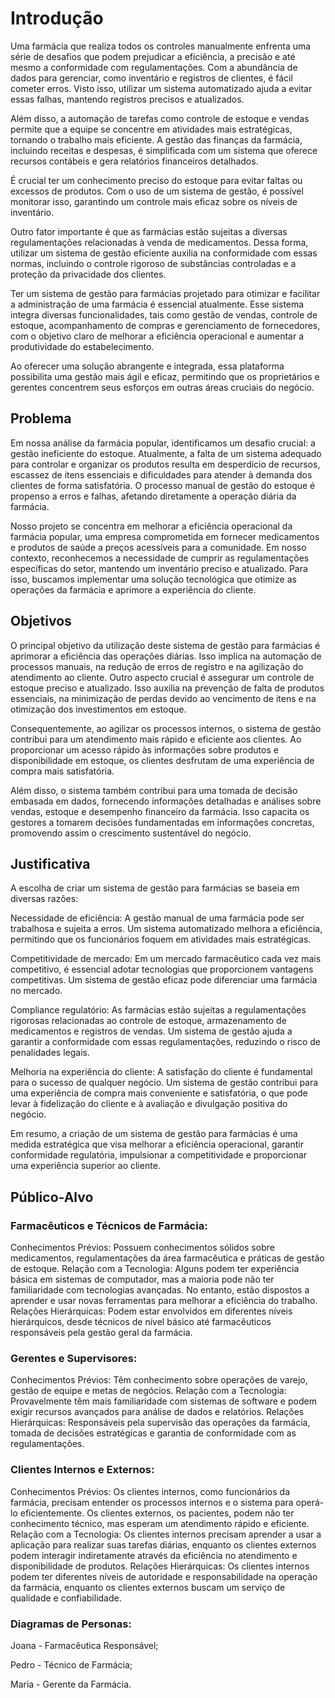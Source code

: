# Introdução

Uma farmácia que realiza todos os controles manualmente enfrenta uma série de desafios que podem prejudicar a eficiência, a precisão e até mesmo a conformidade com regulamentações. Com a abundância de dados para gerenciar, como inventário e registros de clientes, é fácil cometer erros. Visto isso, utilizar um sistema automatizado ajuda a evitar essas falhas, mantendo registros precisos e atualizados.

Além disso, a automação de tarefas como controle de estoque e vendas permite que a equipe se concentre em atividades mais estratégicas, tornando o trabalho mais eficiente. A gestão das finanças da farmácia, incluindo receitas e despesas, é simplificada com um sistema que oferece recursos contábeis e gera relatórios financeiros detalhados.

É crucial ter um conhecimento preciso do estoque para evitar faltas ou excessos de produtos. Com o uso de um sistema de gestão, é possível monitorar isso, garantindo um controle mais eficaz sobre os níveis de inventário.

Outro fator importante é que as farmácias estão sujeitas a diversas regulamentações relacionadas à venda de medicamentos. Dessa forma, utilizar um sistema de gestão eficiente auxilia na conformidade com essas normas, incluindo o controle rigoroso de substâncias controladas e a proteção da privacidade dos clientes.

Ter um sistema de gestão para farmácias projetado para otimizar e facilitar a administração de uma farmácia é essencial atualmente. Esse sistema integra diversas funcionalidades, tais como gestão de vendas, controle de estoque, acompanhamento de compras e gerenciamento de fornecedores, com o objetivo claro de melhorar a eficiência operacional e aumentar a produtividade do estabelecimento.

Ao oferecer uma solução abrangente e integrada, essa plataforma possibilita uma gestão mais ágil e eficaz, permitindo que os proprietários e gerentes concentrem seus esforços em outras áreas cruciais do negócio.

## Problema

Em nossa análise da farmácia popular, identificamos um desafio crucial: a gestão ineficiente do estoque. Atualmente, a falta de um sistema adequado para controlar e organizar os produtos resulta em desperdício de recursos, escassez de itens essenciais e dificuldades para atender à demanda dos clientes de forma satisfatória. O processo manual de gestão do estoque é propenso a erros e falhas, afetando diretamente a operação diária da farmácia.

Nosso projeto se concentra em melhorar a eficiência operacional da farmácia popular, uma empresa comprometida em fornecer medicamentos e produtos de saúde a preços acessíveis para a comunidade. Em nosso contexto, reconhecemos a necessidade de cumprir as regulamentações específicas do setor, mantendo um inventário preciso e atualizado. Para isso, buscamos implementar uma solução tecnológica que otimize as operações da farmácia e aprimore a experiência do cliente.


## Objetivos

O principal objetivo da utilização deste sistema de gestão para farmácias é aprimorar a eficiência das operações diárias. Isso implica na automação de processos manuais, na redução de erros de registro e na agilização do atendimento ao cliente. Outro aspecto crucial é assegurar um controle de estoque preciso e atualizado. Isso auxilia na prevenção de falta de produtos essenciais, na minimização de perdas devido ao vencimento de itens e na otimização dos investimentos em estoque.

Consequentemente, ao agilizar os processos internos, o sistema de gestão contribui para um atendimento mais rápido e eficiente aos clientes. Ao proporcionar um acesso rápido às informações sobre produtos e disponibilidade em estoque, os clientes desfrutam de uma experiência de compra mais satisfatória.

Além disso, o sistema também contribui para uma tomada de decisão embasada em dados, fornecendo informações detalhadas e análises sobre vendas, estoque e desempenho financeiro da farmácia. Isso capacita os gestores a tomarem decisões fundamentadas em informações concretas, promovendo assim o crescimento sustentável do negócio.

## Justificativa

A escolha de criar um sistema de gestão para farmácias se baseia em diversas razões:

Necessidade de eficiência: A gestão manual de uma farmácia pode ser trabalhosa e sujeita a erros. Um sistema automatizado melhora a eficiência, permitindo que os funcionários foquem em atividades mais estratégicas.

Competitividade de mercado: Em um mercado farmacêutico cada vez mais competitivo, é essencial adotar tecnologias que proporcionem vantagens competitivas. Um sistema de gestão eficaz pode diferenciar uma farmácia no mercado.

Compliance regulatório: As farmácias estão sujeitas a regulamentações rigorosas relacionadas ao controle de estoque, armazenamento de medicamentos e registros de vendas. Um sistema de gestão ajuda a garantir a conformidade com essas regulamentações, reduzindo o risco de penalidades legais.

Melhoria na experiência do cliente: A satisfação do cliente é fundamental para o sucesso de qualquer negócio. Um sistema de gestão contribui para uma experiência de compra mais conveniente e satisfatória, o que pode levar à fidelização do cliente e à avaliação e divulgação positiva do negócio.

Em resumo, a criação de um sistema de gestão para farmácias é uma medida estratégica que visa melhorar a eficiência operacional, garantir conformidade regulatória, impulsionar a competitividade e proporcionar uma experiência superior ao cliente.

## Público-Alvo

### Farmacêuticos e Técnicos de Farmácia:

Conhecimentos Prévios: Possuem conhecimentos sólidos sobre medicamentos, regulamentações da área farmacêutica e práticas de gestão de estoque.
Relação com a Tecnologia: Alguns podem ter experiência básica em sistemas de computador, mas a maioria pode não ter familiaridade com tecnologias avançadas. No entanto, estão dispostos a aprender e usar novas ferramentas para melhorar a eficiência do trabalho.
Relações Hierárquicas: Podem estar envolvidos em diferentes níveis hierárquicos, desde técnicos de nível básico até farmacêuticos responsáveis pela gestão geral da farmácia.

### Gerentes e Supervisores:

Conhecimentos Prévios: Têm conhecimento sobre operações de varejo, gestão de equipe e metas de negócios.
Relação com a Tecnologia: Provavelmente têm mais familiaridade com sistemas de software e podem exigir recursos avançados para análise de dados e relatórios.
Relações Hierárquicas: Responsáveis pela supervisão das operações da farmácia, tomada de decisões estratégicas e garantia de conformidade com as regulamentações.

### Clientes Internos e Externos:

Conhecimentos Prévios: Os clientes internos, como funcionários da farmácia, precisam entender os processos internos e o sistema para operá-lo eficientemente. Os clientes externos, os pacientes, podem não ter conhecimento técnico, mas esperam um atendimento rápido e eficiente.
Relação com a Tecnologia: Os clientes internos precisam aprender a usar a aplicação para realizar suas tarefas diárias, enquanto os clientes externos podem interagir indiretamente através da eficiência no atendimento e disponibilidade de produtos.
Relações Hierárquicas: Os clientes internos podem ter diferentes níveis de autoridade e responsabilidade na operação da farmácia, enquanto os clientes externos buscam um serviço de qualidade e confiabilidade.

### Diagramas de Personas:

Joana - Farmacêutica Responsável;

Pedro - Técnico de Farmácia;

Maria - Gerente da Farmácia.